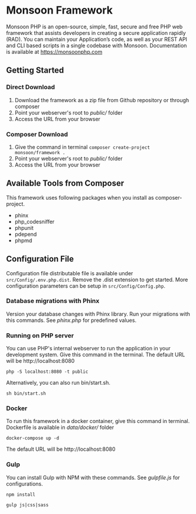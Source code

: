 # Monsoon Framework

Monsoon PHP is an open-source, simple, fast, secure and free PHP web framework that assists developers in creating a secure application rapidly (RAD). You can maintain your Application’s code, as well as your REST API and CLI based scripts in a single codebase with Monsoon. Documentation is available at https://monsoonphp.com 

## Getting Started

### Direct Download

1. Download the framework as a zip file from Github repository or through composer
2. Point your webserver's root to _public/_ folder 
3. Access the URL from your browser

### Composer Download

1. Give the command in terminal ```composer create-project monsoon/framework .```
2. Point your webserver's root to _public/_ folder 
3. Access the URL from your browser

## Available Tools from Composer

This framework uses following packages when you install as composer-project. 

* phinx
* php_codesniffer
* phpunit
* pdepend
* phpmd

## Configuration File

Configuration file distributable file is available under ```src/Config/.env.php.dist```. Remove the .dist extension to get started. More configuration parameters can be setup in ```src/Config/Config.php```. 

### Database migrations with Phinx

Version your database changes with Phinx library. Run your migrations with this commands. See _phinx.php_ for predefined values. 

### Running on PHP server
You can use PHP's internal webserver to run the application in your development system. Give this command in the terminal. The default URL will be http://localhost:8080

```php -S localhost:8080 -t public```

Alternatively, you can also run bin/start.sh. 

```sh bin/start.sh```

### Docker
To run this framework in a docker container, give this command in terminal. Dockerfile is available in _data/docker/_ folder

```docker-compose up -d```

The default URL will be http://localhost:8080


### Gulp
You can install Gulp with NPM with these commands. See _gulpfile.js_ for configurations.

```
npm install

gulp js|css|sass
```